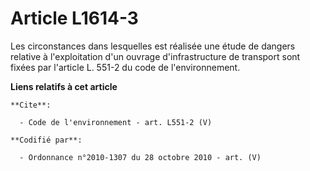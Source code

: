 # Article L1614-3

Les circonstances dans lesquelles est réalisée une étude de dangers relative à l'exploitation d'un ouvrage d'infrastructure
de transport sont fixées par l'article L. 551-2 du code de l'environnement.

**Liens relatifs à cet article**

	**Cite**:

	  - Code de l'environnement - art. L551-2 (V)

	**Codifié par**:

	  - Ordonnance n°2010-1307 du 28 octobre 2010 - art. (V)
